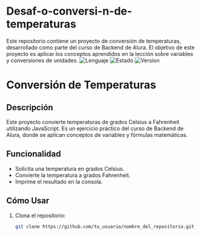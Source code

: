 # Desaf-o-conversi-n-de-temperaturas
Este repositorio contiene un proyecto de conversión de temperaturas, desarrollado como parte del curso de Backend de Alura. El objetivo de este proyecto es aplicar los conceptos aprendidos en la lección sobre variables y conversiones de unidades.
![Lenguaje](https://img.shields.io/badge/lenguaje-JavaScript-brightgreen)
![Estado](https://img.shields.io/badge/estado-completo-success)
![Version](https://img.shields.io/badge/version-1.0.0-blue)

# Conversión de Temperaturas

## Descripción

Este proyecto convierte temperaturas de grados Celsius a Fahrenheit utilizando JavaScript. Es un ejercicio práctico del curso de Backend de Alura, donde se aplican conceptos de variables y fórmulas matemáticas.

## Funcionalidad

- Solicita una temperatura en grados Celsius.
- Convierte la temperatura a grados Fahrenheit.
- Imprime el resultado en la consola.

## Cómo Usar

1. Clona el repositorio:
   ```bash
   git clone https://github.com/tu_usuario/nombre_del_repositorio.git
